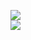 [![](https://img.shields.io/badge/Made%20With-Github%20Spray-lightgrey.svg?style=for-the-badge&logo=github)](https://github.com/Annihil/github-spray#5272)  
[![](https://i.imgur.com/2DrTn0Z.gif)](https://github.com/Annihil/github-spray)